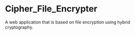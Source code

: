 
# Cipher_File_Encrypter
A web application that is based on file encryption using hybrid cryptography.
